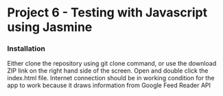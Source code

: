 # Project 6 - Testing with Javascript using Jasmine

### Installation

Either clone the repository using git clone command, or use the download ZIP link on the right hand side of the screen. Open and double click the index.html file. Internet connection should be in working condition for the app to work because it draws information from Google Feed Reader API